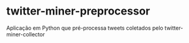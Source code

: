 # twitter-miner-preprocessor
Aplicação em Python que pré-processa tweets coletados pelo twitter-miner-collector

